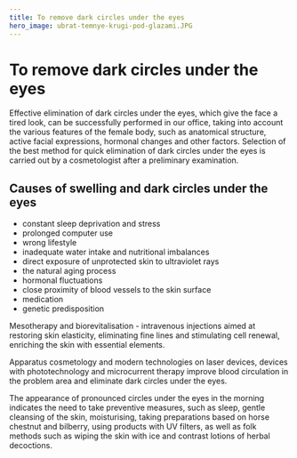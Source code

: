 ```yaml
---
title: To remove dark circles under the eyes
hero_image: ubrat-temnye-krugi-pod-glazami.JPG
---
```


# To remove dark circles under the eyes

Effective elimination of dark circles under the eyes, which give the face a tired look, can be successfully performed in our office, taking into account the various features of the female body, such as anatomical structure, active facial expressions, hormonal changes and other factors. Selection of the best method for quick elimination of dark circles under the eyes is carried out by a cosmetologist after a preliminary examination.

## Causes of swelling and dark circles under the eyes

- constant sleep deprivation and stress
- prolonged computer use
- wrong lifestyle
- inadequate water intake and nutritional imbalances
- direct exposure of unprotected skin to ultraviolet rays
- the natural aging process
- hormonal fluctuations
- close proximity of blood vessels to the skin surface
- medication
- genetic predisposition

Mesotherapy and biorevitalisation - intravenous injections aimed at restoring skin elasticity, eliminating fine lines and stimulating cell renewal, enriching the skin with essential elements.

Apparatus cosmetology and modern technologies on laser devices, devices with phototechnology and microcurrent therapy improve blood circulation in the problem area and eliminate dark circles under the eyes.

The appearance of pronounced circles under the eyes in the morning indicates the need to take preventive measures, such as sleep, gentle cleansing of the skin, moisturising, taking preparations based on horse chestnut and bilberry, using products with UV filters, as well as folk methods such as wiping the skin with ice and contrast lotions of herbal decoctions.
